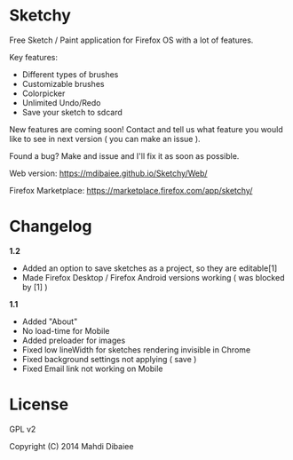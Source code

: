 Sketchy
=======

Free Sketch / Paint application for Firefox OS with a lot of features.

Key features:
* Different types of brushes 
* Customizable brushes 
* Colorpicker 
* Unlimited Undo/Redo 
* Save your sketch to sdcard 

New features are coming soon! Contact and tell us what feature you would like to see in next version ( you can make an issue ).

Found a bug? Make and issue and I'll fix it as soon as possible.

Web version: https://mdibaiee.github.io/Sketchy/Web/

Firefox Marketplace: https://marketplace.firefox.com/app/sketchy/

Changelog
=========

**1.2**
* Added an option to save sketches as a project, so they are editable[1]
* Made Firefox Desktop / Firefox Android versions working ( was blocked by [1] )

**1.1**
* Added "About"
* No load-time for Mobile
* Added preloader for images
* Fixed low lineWidth for sketches rendering invisible in Chrome
* Fixed background settings not applying ( save )
* Fixed Email link not working on Mobile

License
=======

GPL v2

Copyright (C) 2014 Mahdi Dibaiee
